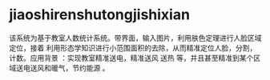 # jiaoshirenshutongjishixian
该系统为基于教室人数统计系统。带界面，输入图片，利用肤色定理进行人脸区域定位，接着 利用形态学知识进行小范围面积的去除，从而精准定位人脸，分割，计数。应用背景 ：实现教室精准送电，精准送风 送热 等，并且甚至精准到某个区域送电送风和暖气，节约能源 。
